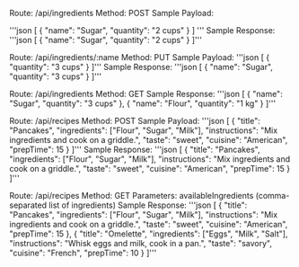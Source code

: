 Route: /api/ingredients
Method: POST
Sample Payload:

'''json
[
{
  "name": "Sugar",
  "quantity": "2 cups"
}
]
'''
Sample Response:
'''json
[
{
  "name": "Sugar",
  "quantity": "2 cups"
}
]'''

Route: /api/ingredients/:name
Method: PUT
Sample Payload:
'''json
[
{
  "quantity": "3 cups"
}
]'''
Sample Response:
'''json
[
{
  "name": "Sugar",
  "quantity": "3 cups"
}
]'''

Route: /api/ingredients
Method: GET
Sample Response:
'''json
[
  {
    "name": "Sugar",
    "quantity": "3 cups"
  },
  {
    "name": "Flour",
    "quantity": "1 kg"
  }
]'''

Route: /api/recipes
Method: POST
Sample Payload:
'''json
[
{
  "title": "Pancakes",
  "ingredients": ["Flour", "Sugar", "Milk"],
  "instructions": "Mix ingredients and cook on a griddle.",
  "taste": "sweet",
  "cuisine": "American",
  "prepTime": 15
}
]'''
Sample Response:
'''json
[
{
  "title": "Pancakes",
  "ingredients": ["Flour", "Sugar", "Milk"],
  "instructions": "Mix ingredients and cook on a griddle.",
  "taste": "sweet",
  "cuisine": "American",
  "prepTime": 15
}
]'''

Route: /api/recipes
Method: GET
Parameters: availableIngredients (comma-separated list of ingredients)
Sample Response:
'''json
[
  {
    "title": "Pancakes",
    "ingredients": ["Flour", "Sugar", "Milk"],
    "instructions": "Mix ingredients and cook on a griddle.",
    "taste": "sweet",
    "cuisine": "American",
    "prepTime": 15
  },
  {
    "title": "Omelette",
    "ingredients": ["Eggs", "Milk", "Salt"],
    "instructions": "Whisk eggs and milk, cook in a pan.",
    "taste": "savory",
    "cuisine": "French",
    "prepTime": 10
  }
]'''


